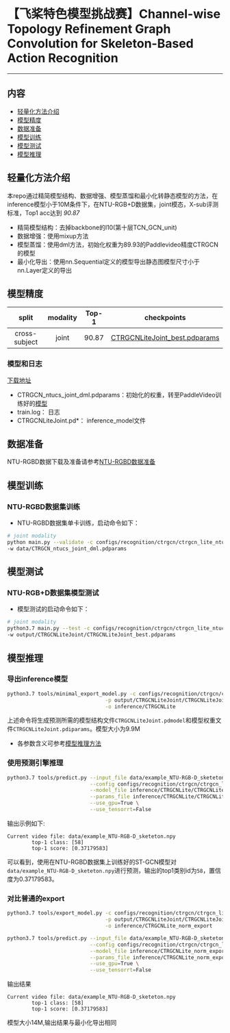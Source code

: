 # 【飞桨特色模型挑战赛】Channel-wise Topology Refinement Graph Convolution for Skeleton-Based Action Recognition

---
## 内容
- [轻量化方法介绍](#轻量化方法介绍)
- [模型精度](#模型精度)
- [数据准备](#数据准备)
- [模型训练](#模型训练)
- [模型测试](#模型测试)
- [模型推理](#模型推理)

## 轻量化方法介绍
本repo通过精简模型结构、数据增强、模型蒸馏和最小化转静态模型的方法，在inference模型小于10M条件下，在NTU-RGB+D数据集，joint模态，X-sub评测标准，Top1 acc达到 *90.87* 
- 精简模型结构：去掉backbone的l10(第十层TCN_GCN_unit)
- 数据增强：使用mixup方法
- 模型蒸馏：使用dml方法，初始化权重为89.93的Paddlevideo精度CTRGCN的模型
- 最小化导出：使用nn.Sequential定义的模型导出静态图模型尺寸小于nn.Layer定义的导出
## 模型精度
| split | modality | Top-1 |                                                   checkpoints                                                   |
| :----: | :----: |:-----:|:---------------------------------------------------------------------------------------------------------------:|
| cross-subject | joint | 90.87 | [CTRGCNLiteJoint_best.pdparams](https://pan.baidu.com/s/1qCed-vpQ1dEz7GpKNr20LQ?pwd=3dtv) |
### 模型和日志
[下载地址](https://pan.baidu.com/s/1qCed-vpQ1dEz7GpKNr20LQ?pwd=3dtv)
- CTRGCN_ntucs_joint_dml.pdparams：初始化的权重，转至PaddleVideo训练好的[模型](https://videotag.bj.bcebos.com/PaddleVideo-release2.3/CTRGCN_ntucs_joint.pdparams)
- train.log： 日志
- CTRGCNLiteJoint.pd*： inference_model文件
## 数据准备

NTU-RGBD数据下载及准备请参考[NTU-RGBD数据准备](docs/zh-CN/dataset/ntu-rgbd.md)

## 模型训练

### NTU-RGBD数据集训练

- NTU-RGBD数据集单卡训练，启动命令如下：

```bash
# joint modality
python main.py --validate -c configs/recognition/ctrgcn/ctrgcn_lite_ntucs_joint_dml.yaml \
-w data/CTRGCN_ntucs_joint_dml.pdparams
```
## 模型测试

### NTU-RGB+D数据集模型测试

- 模型测试的启动命令如下：

```bash
# joint modality
python3.7 main.py --test -c configs/recognition/ctrgcn/ctrgcn_lite_ntucs_joint_dml.yaml \
-w output/CTRGCNLiteJoint/CTRGCNLiteJoint_best.pdparams  
```

## 模型推理

### 导出inference模型

```bash
python3.7 tools/minimal_export_model.py -c configs/recognition/ctrgcn/ctrgcn_lite_ntucs_joint_dml.yaml \
                                -p output/CTRGCNLiteJoint/CTRGCNLiteJoint_best.pdparams \
                                -o inference/CTRGCNLite
```
上述命令将生成预测所需的模型结构文件`CTRGCNLiteJoint.pdmodel`和模型权重文件`CTRGCNLiteJoint.pdiparams`。模型大小为9.9M

- 各参数含义可参考[模型推理方法](https://github.com/PaddlePaddle/PaddleVideo/blob/release/2.0/docs/zh-CN/start.md#2-%E6%A8%A1%E5%9E%8B%E6%8E%A8%E7%90%86)

### 使用预测引擎推理

```bash
python3.7 tools/predict.py --input_file data/example_NTU-RGB-D_sketeton.npy \
                           --config configs/recognition/ctrgcn/ctrgcn_lite_ntucs_joint_dml.yaml \
                           --model_file inference/CTRGCNLite/CTRGCNLiteJoint.pdmodel \
                           --params_file inference/CTRGCNLite/CTRGCNLiteJoint.pdiparams \
                           --use_gpu=True \
                           --use_tensorrt=False
```

输出示例如下:

```
Current video file: data/example_NTU-RGB-D_sketeton.npy
        top-1 class: [58]
        top-1 score: [0.37179583]
```

可以看到，使用在NTU-RGBD数据集上训练好的ST-GCN模型对`data/example_NTU-RGB-D_sketeton.npy`进行预测，输出的top1类别id为`58`，置信度为0.37179583。


### 对比普通的export

```bash
python3.7 tools/export_model.py -c configs/recognition/ctrgcn/ctrgcn_lite_ntucs_joint_dml.yaml \
                                -p output/CTRGCNLiteJoint/CTRGCNLiteJoint_best.pdparams \
                                -o inference/CTRGCNLite_norm_export

python3.7 tools/predict.py --input_file data/example_NTU-RGB-D_sketeton.npy \
                           --config configs/recognition/ctrgcn/ctrgcn_lite_ntucs_joint_dml.yaml \
                           --model_file inference/CTRGCNLite_norm_export/CTRGCNLiteJoint.pdmodel \
                           --params_file inference/CTRGCNLite_norm_export/CTRGCNLiteJoint.pdiparams \
                           --use_gpu=True \
                           --use_tensorrt=False
```
输出结果
```
Current video file: data/example_NTU-RGB-D_sketeton.npy
        top-1 class: [58]
        top-1 score: [0.37179583]
```
模型大小14M,输出结果与最小化导出相同

